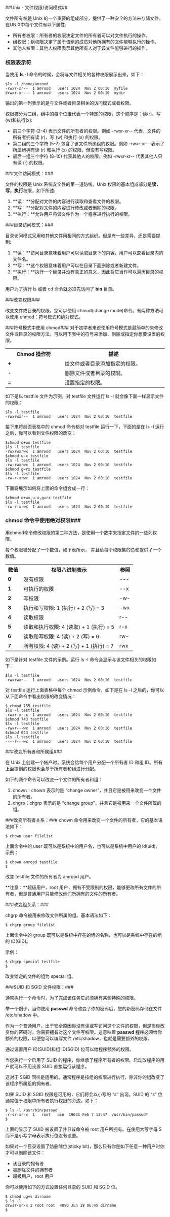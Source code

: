 ##Unix - 文件权限/访问模式##

文件所有权是 Unix 的一个重要的组成部分，提供了一种安全的方法来存储文件。在UNIX中每个文件有以下属性:

- 所有者权限：所有者的权限决定文件的所有者可以对文件执行的操作。
- 组权限：组权限决定了属于该组的成员对他所拥有的文件能够执行的操作。
- 其他人权限：其他人权限表示其他所有人对于该文件能够进行的操作。

### 权限表示符 ###

当使用 **ls -l** 命令的时候，会将与文件相关的各种权限展示出来，如下：

```
$ls -l /home/amrood
-rwxr-xr--  1 amrood   users 1024  Nov 2 00:10  myfile
drwxr-xr--- 1 amrood   users 1024  Nov 2 00:10  mydir
```

输出的第一列表示的是与文件或者目录相关的访问模式或者权限。

权限被分为三组，组中的每个位置代表一个特定的权限，这个顺序是：读(r)、写(w)和执行(x):

- 前三个字符 (2-4) 表示文件的所有者的权限。例如 -rwxr-xr-- 代表，文件的所有者拥有读 (r)、写 (w) 和执行 (x) 的权限。
- 第二组的三个字符 (5-7) 包含了该文件所属组的权限。例如 -rwxr-xr-- 表示了所属组拥有读 (r) 和执行 (x) 的权限，但没有写权限。
- 最后一组三个字符 (8-10) 代表其他人的权限。例如 -rwxr-xr-- 代表其他人只有读 (r) 的权限。

###文件访问模式：###

文件的权限是 Unix 系统安全性的第一道防线。Unix 权限的基本组成部分是**读，写，执行**权限，如下所述:

1. **读：**分配对文件的内容进行读取和查看文件的权限。
2. **写：**分配对文件的内容进行修改或者删除的权限。
3. **执行：**允许用户将该文件作为一个程序进行执行的权限。

###目录访问模式：###

目录访问模式采用和其他文件用相同的方式组织。但是有一些差异，还是需要提到:

1. **读：**访问目录意味着用户可以读取目录下的内容。用户可以查看目录内的文件名。
2. **写：**这个权限意味着用户可以在目录下面删除或者新建文件。
3. **执行：**执行一个目录并没有真正的意义，因此将它当作可以遍历目录的权限。

用户为了执行 ls 或者 cd 命令就必须先访问了 **bin** 目录。

###改变权限###

改变文件或目录的权限，您可以使用 chmod(change mode)命令。有两种方法可以使用 chmod：符号模式和绝对模式。

###符号模式中使用 chmod###
对于初学者来说使用符号模式是最简单的来修改文件或目录的权限方法。可以用下表中的符号来添加、删除或指定你想要设置的权限。

<table class="src">
<tr>
<th style="width:25%">Chmod 操作符</th><th style="width:45%">描述</th>
</tr>
<tr><td><b>+</b></td><td>给文件或者目录添加指定的权限。</td></tr>
<tr><td><b>-</b></td><td>删除文件或者目录的权限。</td></tr>
<tr><td><b>=</b></td><td>设置指定的权限。</td></tr>
</table>

如下是以 testfile 文件为示例。对 testfile 文件运行 ls -l 就会像下面一样显示文件的权限：

```
$ls -l testfile
-rwxrwxr--  1 amrood   users 1024  Nov 2 00:10  testfile
```

接下来将前面表格中的 chmod 命令都对 testfile 运行一下，下面的是在 ls -l 运行之后，你可以看到文件权限的改变：

```
$chmod o+wx testfile
$ls -l testfile
-rwxrwxrwx  1 amrood   users 1024  Nov 2 00:10  testfile
$chmod u-x testfile
$ls -l testfile
-rw-rwxrwx  1 amrood   users 1024  Nov 2 00:10  testfile
$chmod g=rx testfile
$ls -l testfile
-rw-r-xrwx  1 amrood   users 1024  Nov 2 00:10  testfile
```

下面将展示如何将上面的命令组合成一行：

```
$chmod o+wx,u-x,g=rx testfile
$ls -l testfile
-rw-r-xrwx  1 amrood   users 1024  Nov 2 00:10  testfile
```
### chmod 命令中使用绝对权限###

用chmod命令修改权限的第二种方法，是使用一个数字来指定文件的一些列权限。

每个权限被分配了一个数值，如下表所示， 并且给每个权限集的总和提供了一个数值。

<table class="src">
<tr>
<th>数值</th><th style="width:75%">权限八进制表示</th><th>参照</th>
</tr>
<tr><td><b>0</b></td><td>没有权限</td><td>---</td></tr>
<tr><td><b>1</b></td><td>可执行的权限</td><td>--x</td></tr>
<tr><td><b>2</b></td><td>写权限</td><td>-w-</td></tr>
<tr><td><b>3</b></td><td>执行和写权限: 1 (执行) + 2 (写) = 3</td><td>-wx</td></tr>
<tr><td><b>4</b></td><td>读取权限</td><td>r--</td></tr>
<tr><td><b>5</b></td><td>读取和执行权限: 4 (读取) + 1 (执行) = 5</td><td>r-x</td></tr>
<tr><td><b>6</b></td><td>读取和写权限: 4 (读) + 2 (写) = 6</td><td>rw-</td></tr>
<tr><td><b>7</b></td><td>所有权限: 4 (读) + 2 (写) + 1 (执行) = 7</td><td>rwx</td></tr>
</table>

如下是针对 testfile 文件的示例。运行 ls -l 命令会显示与该文件相关的权限如下：

```
$ls -l testfile
-rwxrwxr--  1 amrood   users 1024  Nov 2 00:10  testfile
```

对 testfile 运行上面表格中每个 chmod 示例命令，如下是在 ls -l 之后的，你可以从下面命令中看出权限的改变情况：

```
$ chmod 755 testfile
$ls -l testfile
-rwxr-xr-x  1 amrood   users 1024  Nov 2 00:10  testfile
$chmod 743 testfile
$ls -l testfile
-rwxr---wx  1 amrood   users 1024  Nov 2 00:10  testfile
$chmod 043 testfile
$ls -l testfile
----r---wx  1 amrood   users 1024  Nov 2 00:10  testfile
```

###改变所有者和所属组###

在 Unix 上创建一个帐户时，系统会给每个用户分配一个所有者 ID 和组 ID。所有上面提到的权限也会基于所有者和组进行分配。

如下的两个命令可以改变一个文件的所有者和组：

1. chown：chown 表示的是 “change owner”，并且它是被用来改变一个文件的所有者。
2. chgrp：chgrp 表示的是 “change group”，并且它是被用来一个文件所属的组。


###改变所有者关系：###
chown 命令用来改变一个文件的所有者，它的基本语法如下：

```
$ chown user filelist
```

上面命令中的 user 既可以是系统中的用户名，也可以是系统中用户的 id(uid)。
示例：

```
$ chown amrood testfile
$
```

改变 testfile 文件的所有者为 amrood 用户。

**注意：**超级用户，root 用户，拥有不受限制的权限，能够更改所有文件的所有者，但是普通用户只能修改他们所拥有的文件的所有者。

###改变组关系：###

chgrp 命令被用来修改文件所属的组。基本语法如下：

```
$ chgrp group filelist
```

上面命令中的 group 既可以是系统中存在的组的名称，也可以是系统中存在的组的 ID(GID)。

示例：

```
$ chgrp special testfile
$
```

改变给定的文件的组为 special 组。

###SUID 和 SGID 文件权限：###

通常执行一个命令时，为了完成该任务它必须拥有某些特殊的权限。

举一个例子，当你使用 **passwd** 命令改变了你的密码后，您的新密码存储在文件 /etc/shadow 中。

作为一个普通用户，出于安全原因你没有读或写访问这个文件的权限，但是当你改变你的密码时，你需要拥有对这个文件写权限。这意味着 **passwd** 程序必须给你额外的权限，以便您可以编写文件 /etc/shadow，也就是需要额外的权限。

通过设置用户 ID(SUID)和组 ID(SGID) 位可以给程序额外的权限。

当您执行一个启用了 SUID 的程序，你继承了程序所有者的权限。启动改程序的用户就可以不用设置 SUID 直接运行该程序。

这对于 SGID 同样是适用的。通常程序是按组的权限进行执行，除非你的组改变了该程序所属组的拥有者。

如果 SUID 和 SGID 权限是可用的，它们将会以小写的 “s” 出现。SUID 的 “s” 位通常位于权限中所有者执行权限的旁边。如下：

```
$ ls -l /usr/bin/passwd
-r-sr-xr-x  1   root   bin  19031 Feb 7 13:47  /usr/bin/passwd*
$
```

上面的显示了 SUID 被设置了并且该命令被 root 用户所拥有。在使用大写字母 S 而不是小写字母表示执行位没有设置。 

如果对一个目录设置了防删除位(sticky bit)，那么只有你是如下任意一种用户时你才可以删除该文件：

- 该目录的拥有者
- 被删除文件的拥有者
- 超级用户，root 用户

你可以使用如下的方式设置任何目录的 SUID 和 SGID 位。 

```
$ chmod ug+s dirname
$ ls -l
drwsr-sr-x 2 root root  4096 Jun 19 06:45 dirname
$
``` 

